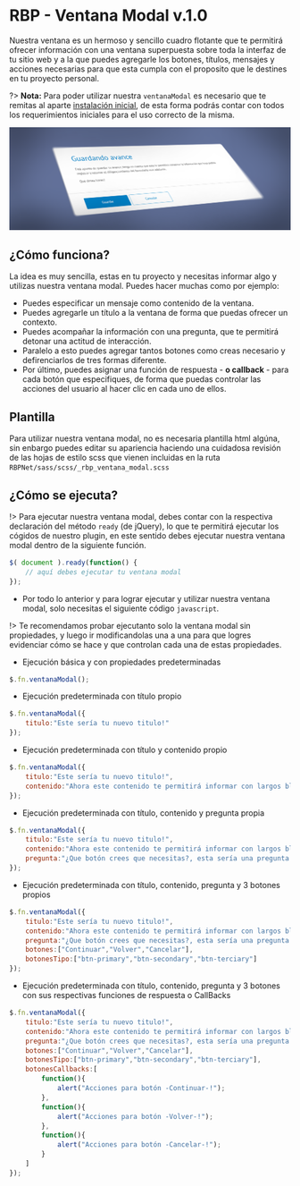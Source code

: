 # RBP - Ventana Modal v.1.0 

Nuestra ventana es un hermoso y sencillo cuadro flotante que te permitirá ofrecer información con una ventana superpuesta sobre toda la interfaz de tu sitio web y a la que puedes agregarle los botones, títulos, mensajes y acciones necesarias para que esta cumpla con el proposito que le destines en tu proyecto personal.

?> <b>Nota:</b> Para poder utilizar nuestra <code>ventanaModal</code> es necesario que te remitas al aparte [instalación inicial](primeros_pasos.md), de esta forma podrás contar con todos los requerimientos iniciales para el uso correcto de la misma.

<img src="_media/rbp-ventana-modal-banner.png"/>

## ¿Cómo funciona?

La idea es muy sencilla, estas en tu proyecto y necesitas informar algo y utilizas nuestra ventana modal. Puedes hacer muchas como por ejemplo:

- Puedes especificar un mensaje como contenido de la ventana.
- Puedes agregarle un título a la ventana de forma que puedas ofrecer un contexto.
- Puedes acompañar la información con una pregunta, que te permitirá detonar una actitud de interacción.
- Paralelo a esto puedes agregar tantos botones como creas necesario y defirenciarlos de tres formas diferente.
- Por último, puedes asignar una función de respuesta - <b>o callback</b> - para cada botón que especifiques, de forma que puedas controlar las acciones del usuario al hacer clic en cada uno de ellos.

## Plantilla

Para utilizar nuestra ventana modal, no es necesaria plantilla html algúna, sin enbargo puedes editar su apariencia haciendo una cuidadosa revisión de las hojas de estilo <ocde>scss</code> que vienen incluidas en la ruta <code>RBPNet/sass/scss/_rbp_ventana_modal.scss</code>

## ¿Cómo se ejecuta?

!> Para ejecutar nuestra ventana modal, debes contar con la respectiva declaración del método <code>ready</code> (de jQuery), lo que te permitirá ejecutar los cógidos de nuestro plugin, en este sentido debes ejecutar nuestra ventana modal dentro de la siguiente función.

````js
$( document ).ready(function() {
    // aquí debes ejecutar tu ventana modal
});
````

- Por todo lo anterior y para lograr ejecutar y utilizar nuestra ventana modal, solo necesitas el siguiente código <code>javascript</code>.

!> Te recomendamos probar ejecutanto solo la ventana modal sin propiedades, y luego ir modificandolas una a una para que logres evidenciar cómo se hace y que controlan cada una de estas propiedades.

- Ejecución básica y con propiedades predeterminadas

````js
$.fn.ventanaModal();
````

- Ejecución predeterminada con título propio

````js
$.fn.ventanaModal({
    titulo:"Este sería tu nuevo titulo!"
});
````

- Ejecución predeterminada con título y contenido propio

````js
$.fn.ventanaModal({
    titulo:"Este sería tu nuevo titulo!",
    contenido:"Ahora este contenido te permitirá informar con largos bloques de texto."
});
````

- Ejecución predeterminada con título, contenido y pregunta propia

````js
$.fn.ventanaModal({
    titulo:"Este sería tu nuevo titulo!",
    contenido:"Ahora este contenido te permitirá informar con largos bloques de texto.",
    pregunta:"¿Que botón crees que necesitas?, esta sería una pregunta interesante e invita a tus usuarios a identificar el botón que deben presionar."
});
````

- Ejecución predeterminada con título, contenido, pregunta y 3 botones propios

````js
$.fn.ventanaModal({
    titulo:"Este sería tu nuevo titulo!",
    contenido:"Ahora este contenido te permitirá informar con largos bloques de texto.",
    pregunta:"¿Que botón crees que necesitas?, esta sería una pregunta interesante e invita a tus usuarios a identificar el botón que deben presionar.",
    botones:["Continuar","Volver","Cancelar"],
    botonesTipo:["btn-primary","btn-secondary","btn-terciary"]
});
````

- Ejecución predeterminada con título, contenido, pregunta y 3 botones con sus respectivas funciones de respuesta o CallBacks

````js
$.fn.ventanaModal({
    titulo:"Este sería tu nuevo titulo!",
    contenido:"Ahora este contenido te permitirá informar con largos bloques de texto.",
    pregunta:"¿Que botón crees que necesitas?, esta sería una pregunta interesante e invita a tus usuarios a identificar el botón que deben presionar.",
    botones:["Continuar","Volver","Cancelar"],
    botonesTipo:["btn-primary","btn-secondary","btn-terciary"],
    botonesCallbacks:[
        function(){
            alert("Acciones para botón -Continuar-!");
        },
        function(){
            alert("Acciones para botón -Volver-!");
        },
        function(){
            alert("Acciones para botón -Cancelar-!");
        }
    ]
});


````